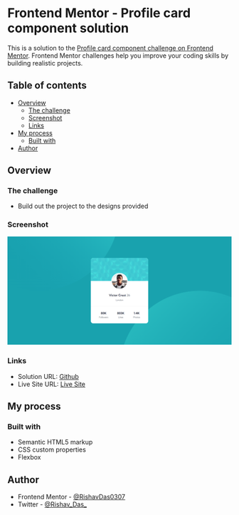 # Frontend Mentor - Profile card component solution

This is a solution to the [Profile card component challenge on Frontend Mentor](https://www.frontendmentor.io/challenges/profile-card-component-cfArpWshJ). Frontend Mentor challenges help you improve your coding skills by building realistic projects. 

## Table of contents

- [Overview](#overview)
  - [The challenge](#the-challenge)
  - [Screenshot](#screenshot)
  - [Links](#links)
- [My process](#my-process)
  - [Built with](#built-with)
- [Author](#author)


## Overview

### The challenge

- Build out the project to the designs provided

### Screenshot

![](./design/screenshot.png)

### Links

- Solution URL: [Github](https://github.com/RishavDas0307/profile-card-component-main)
- Live Site URL: [Live Site](https://profile-card-component-main-nine-phi.vercel.app)

## My process

### Built with

- Semantic HTML5 markup
- CSS custom properties
- Flexbox

## Author

- Frontend Mentor - [@RishavDas0307](https://www.frontendmentor.io/profile/RishavDas0307)
- Twitter - [@Rishav_Das_](https://www.twitter.com/Rishav_Das_)
